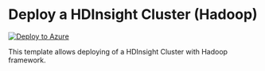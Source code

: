 # Deploy a HDInsight Cluster (Hadoop)


[![Deploy to Azure](https://aka.ms/deploytoazurebutton)](https://portal.azure.com/#create/Microsoft.Template/uri/https%3A%2F%2Fraw.githubusercontent.com%2Fmehul-birari%2Fsample-arm-templates%2Fmaster%2Fhdinsight-cluster-hadoop%2Fazuredeploy.json)  

This template allows deploying of a HDInsight Cluster with Hadoop framework. 

